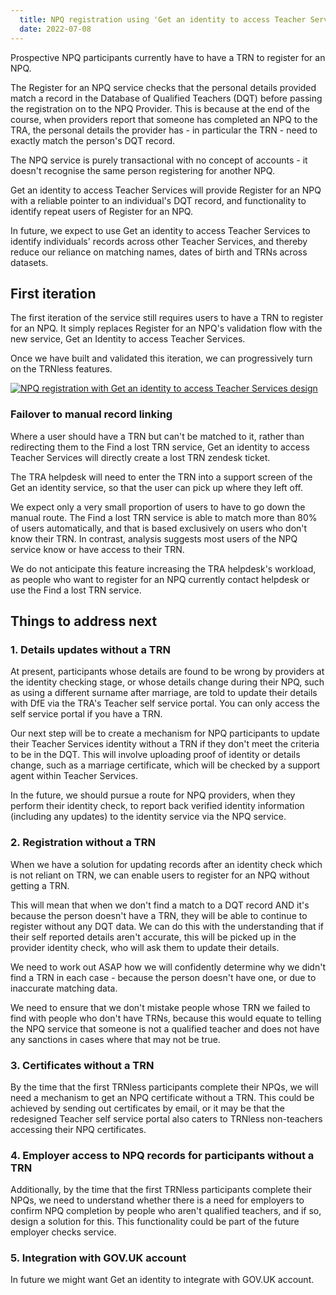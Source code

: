 ```yaml
---
  title: NPQ registration using 'Get an identity to access Teacher Services' 
  date: 2022-07-08
---
```


Prospective NPQ participants currently have to have a TRN to register for an NPQ. 

The Register for an NPQ service checks that the personal details provided match a record in the Database of Qualified Teachers (DQT) before passing the registration on to the NPQ Provider. This is because at the end of the course, when providers report that someone has completed an NPQ to the TRA, the personal details the provider has - in particular the TRN - need to exactly match the person's DQT record.

The NPQ service is purely transactional with no concept of accounts - it doesn't recognise the same person registering for another NPQ.

Get an identity to access Teacher Services will provide Register for an NPQ with a reliable pointer to an individual's DQT record, and functionality to identify repeat users of Register for an NPQ. 

In future, we expect to use Get an identity to access Teacher Services to identify individuals' records across other Teacher Services, and thereby reduce our reliance on matching names, dates of birth and TRNs across datasets.

## First iteration
The first iteration of the service still requires users to have a TRN to register for an NPQ. It simply replaces Register for an NPQ's validation flow with the new service, Get an Identity to access Teacher Services.

Once we have built and validated this iteration, we can progressively turn on the TRNless features. 

[![NPQ registration with Get an identity to access Teacher Services design](get-an-identity-npq-registration.jpg)](get-an-identity-npq-registration.jpg)


### Failover to manual record linking

Where a user should have a TRN but can't be matched to it, rather than redirecting them to the Find a lost TRN service, Get an identity to access Teacher Services will directly create a lost TRN zendesk ticket. 

The TRA helpdesk will need to enter the TRN into a support screen of the Get an identity service, so that the user can pick up where they left off.

We expect only a very small proportion of users to have to go down the manual route. The Find a lost TRN service is able to match more than 80% of users automatically, and that is based exclusively on users who don't know their TRN. In contrast, analysis suggests most users of the NPQ service know or have access to their TRN.

We do not anticipate this feature increasing the TRA helpdesk's workload, as people who want to register for an NPQ currently contact helpdesk or use the Find a lost TRN service. 


## Things to address next

### 1. Details updates without a TRN 
At present, participants whose details are found to be wrong by providers at the identity checking stage, or whose details change during their NPQ, such as using a different surname after marriage, are told to update their details with DfE via the TRA's Teacher self service portal. You can only access the self service portal if you have a TRN.

Our next step will be to create a mechanism for NPQ participants to update their Teacher Services identity without a TRN if they don't meet the criteria to be in the DQT. This will involve uploading proof of identity or details change, such as a marriage certificate, which will be checked by a support agent within Teacher Services.

In the future, we should pursue a route for NPQ providers, when they perform their identity check, to report back verified identity information (including any updates) to the identity service via the NPQ service.

### 2. Registration without a TRN
When we have a solution for updating records after an identity check which is not reliant on TRN, we can enable users to register for an NPQ without getting a TRN.

This will mean that when we don't find a match to a DQT record AND it's because the person doesn't have a TRN, they will be able to continue to register without any DQT data. We can do this with the understanding that if their self reported details aren't accurate, this will be picked up in the provider identity check, who will ask them to update their details.

We need to work out ASAP how we will confidently determine why we didn't find a TRN in each case - because the person doesn't have one, or due to inaccurate matching data. 

We need to ensure that we don't mistake people whose TRN we failed to find with people who don't have TRNs, because this would equate to telling the NPQ service that someone is not a qualified teacher and does not have any sanctions in cases where that may not be true.

### 3. Certificates without a TRN
By the time that the first TRNless participants complete their NPQs, we will need a mechanism to get an NPQ certificate without a TRN. This could be achieved by sending out certificates by email, or it may be that the redesigned Teacher self service portal also caters to TRNless non-teachers accessing their NPQ certificates.


### 4. Employer access to NPQ records for participants without a TRN
Additionally, by the time that the first TRNless participants complete their NPQs, we need to understand whether there is a need for employers to confirm NPQ completion by people who aren't qualified teachers, and if so, design a solution for this. This functionality could be part of the future employer checks service.


### 5. Integration with GOV.UK account
In future we might want Get an identity to integrate with GOV.UK account. 



